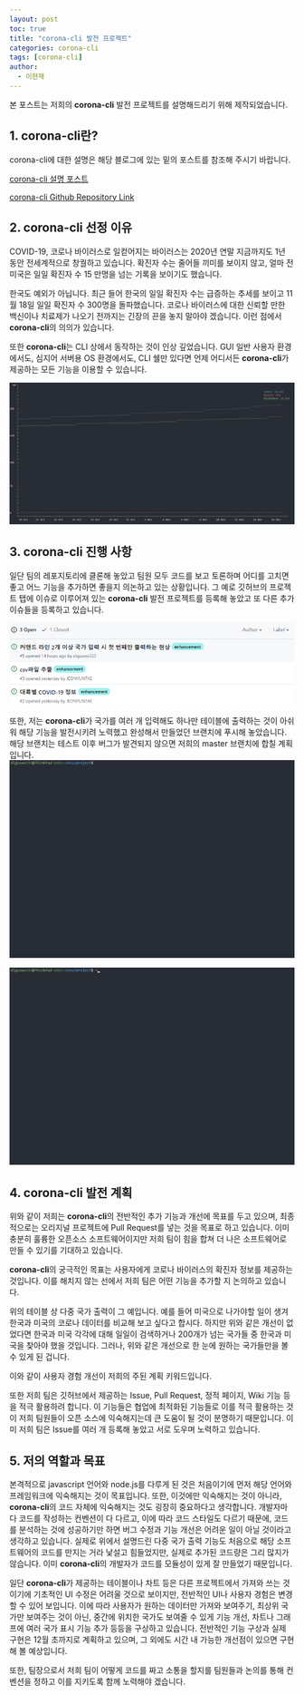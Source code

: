 ```yaml
---
layout: post
toc: true
title: "corona-cli 발전 프로젝트"
categories: corona-cli
tags: [corona-cli]
author:
  - 이현재
---
```


본 포스트는 저희의 **corona-cli** 발전 프로젝트를 설명해드리기 위해 제작되었습니다.
<br>

<!--more-->

## 1. corona-cli란?

corona-cli에 대한 설명은 해당 블로그에 있는 밑의 포스트를 참조해 주시기 바랍니다.  

[corona-cli 설명 포스트](https://dlguswo333.github.io/corona-cli/2020/11/16/corona-cli-설명.html)
<br>

[corona-cli Github Repository Link](https://github.com/ahmadawais/corona-cli)
<br>

## 2. corona-cli 선정 이유

COVID-19, 코로나 바이러스로 일컫어지는 바이러스는 2020년 연말 지금까지도 1년 동안 전세계적으로 창궐하고 있습니다. 확진자 수는 줄어들 끼미를 보이지 않고, 얼마 전 미국은 일일 확진자 수 15 만명을 넘는 기록을 보이기도 했습니다.
<br>

한국도 예외가 아닙니다. 최근 들어 한국의 일일 확진자 수는 급증하는 추세를 보이고 11월 18일 일일 확진자 수 300명을 돌파했습니다. 코로나 바이러스에 대한 신뢰할 만한 백신이나 치료제가 나오기 전까지는 긴장의 끈을 놓지 말아야 겠습니다. 이런 점에서 **corona-cli**의 의의가 있습니다.
<br>

또한 **corona-cli**는 CLI 상에서 동작하는 것이 인상 깊었습니다. GUI 일반 사용자 환경에서도, 심지어 서버용 OS 환경에서도, CLI 쉘만 있다면 언제 어디서든 **corona-cli**가 제공하는 모든 기능을 이용할 수 있습니다.
<br>

![corona-cli-ex3.png](/img/2020-11-19-corona-cli-project/corona-cli-ex3.png)
<br>

## 3. corona-cli 진행 사항
일단 팀의 레포지토리에 클론해 놓았고 팀원 모두 코드를 보고 토론하며 어디를 고치면 좋고 어느 기능을 추가하면 좋을지 의논하고 있는 상황입니다.
그 예로 깃허브의 프로젝트 탭에 이슈로 이루어져 있는 **corona-cli** 발전 프로젝트를 등록해 놓았고 또 다른 추가 이슈들을 등록하고 있습니다.
<br>

![1119-github-issue.png](/img/2020-11-19-corona-cli-project/1119-github-issue.png)
<br>

또한, 저는 **corona-cli**가 국가를 여러 개 입력해도 하나만 테이블에 출력하는 것이 아쉬워 해당 기능을 발전시키려 노력했고 완성해서 만들었던 브랜치에 푸시해 놓았습니다. 해당 브랜치는 테스트 이후 버그가 발견되지 않으면 저희의 master 브랜치에 합칠 계획입니다.
![1119-multi1.gif](/img/2020-11-19-corona-cli-project/1119-multi1.gif)
<br>

![1119-multi2.gif](/img/2020-11-19-corona-cli-project/1119-multi2.gif)
<br>

## 4. corona-cli 발전 계획
위와 같이 저희는 **corona-cli**의 전반적인 추가 기능과 개선에 목표를 두고 있으며, 최종적으로는 오리지널 프로젝트에 Pull Request를 넣는 것을 목표로 하고 있습니다. 이미 충분히 훌륭한 오픈소스 소프트웨어이지만 저희 팀이 힘을 합쳐 더 나은 소프트웨어로 만들 수 있기를 기대하고 있습니다.
<br>

**corona-cli**의 궁극적인 목표는 사용자에게 코로나 바이러스의 확진자 정보를 제공하는 것입니다. 이를 해치지 않는 선에서 저희 팀은 어떤 기능을 추가할 지 논의하고 있습니다.
<br>

위의 테이블 상 다중 국가 출력이 그 예입니다. 예를 들어 미국으로 나가야할 일이 생겨 한국과 미국의 코로나 데이터를 비교해 보고 싶다고 합시다. 하지만 위와 같은 개선이 없었다면 한국과 미국 각각에 대해 일일이 검색하거나 200개가 넘는 국가들 중 한국과 미국을 찾아야 했을 것입니다. 그러나, 위와 같은 개선으로 한 눈에 원하는 국가들만을 볼 수 있게 된 겁니다.
<br>

이와 같이 사용자 경험 개선이 저희의 주된 계획 키워드입니다.
<br>

또한 저희 팀은 깃허브에서 제공하는 Issue, Pull Request, 정적 페이지, Wiki 기능 등을 적극 활용하려 합니다. 이 기능들은 협업에 최적화된 기능들로 이를 적극 활용하는 것이 저희 팀원들이 오픈 소스에 익숙해지는데 큰 도움이 될 것이 분명하기 때문입니다. 이미 저희 팀은 Issue를 여러 개 등록해 놓았고 서로 도우며 노력하고 있습니다.

## 5. 저의 역할과 목표
본격적으로 javascript 언어와 node.js를 다루게 된 것은 처음이기에 먼저 해당 언어와 프레임워크에 익숙해지는 것이 목표입니다. 또한, 이것에만 익숙해지는 것이 아니라, **corona-cli**의 코드 자체에 익숙해지는 것도 굉장히 중요하다고 생각합니다. 개발자마다 코드를 작성하는 컨벤션이 다 다르고, 이에 따라 코드 스타일도 다르기 때문에, 코드를 분석하는 것에 성공하기만 하면 버그 수정과 기능 개선은 어려운 일이 아닐 것이라고 생각하고 있습니다. 실제로 위에서 설명드린 다중 국가 출력 기능도 처음으로 해당 소프트웨어의 코드를 만지는 거라 낯설고 힘들었지만, 실제로 추가된 코드량은 그리 많지가 않습니다. 이미 **corona-cli**의 개발자가 코드를 모듈성이 있게 잘 만들었기 때문입니다.
<br>

일단 **corona-cli**가 제공하는 테이블이나 차트 등은 다른 프로젝트에서 가져와 쓰는 것이기에 기초적인 UI 수정은 어려울 것으로 보이지만, 전반적인 UI나 사용자 경험은 변경할 수 있어 보입니다. 이에 따라 사용자가 원하는 데이터만 가져와 보여주기, 최상위 국가만 보여주는 것이 아닌, 중간에 위치한 국가도 보여줄 수 있게 기능 개선, 차트나 그래프에 여러 국가 표시 기능 추가 등등을 구상하고 있습니다. 전반적인 기능 구상과 실제 구현은 12월 초까지로 계획하고 있으며, 그 외에도 시간 내 가능한 개선점이 있으면 구현해 볼 예상입니다.
<br>

또한, 팀장으로서 저희 팀이 어떻게 코드를 짜고 소통을 할지를 팀원들과 논의를 통해 컨벤션을 정하고 이를 지키도록 함께 노력해야 겠습니다.
<br>
